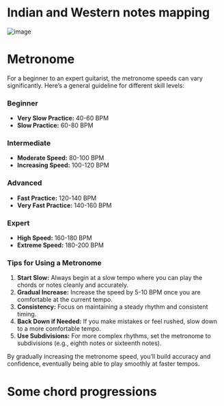 # Indian and Western notes mapping

![image](https://github.com/SCK22/guitar/assets/19945546/9e8359ee-7045-4de3-ab31-1b1126d502a9)

# Metronome
For a beginner to an expert guitarist, the metronome speeds can vary significantly. Here’s a general guideline for different skill levels:

### Beginner
- **Very Slow Practice:** 40-60 BPM
- **Slow Practice:** 60-80 BPM

### Intermediate
- **Moderate Speed:** 80-100 BPM
- **Increasing Speed:** 100-120 BPM

### Advanced
- **Fast Practice:** 120-140 BPM
- **Very Fast Practice:** 140-160 BPM

### Expert
- **High Speed:** 160-180 BPM
- **Extreme Speed:** 180-200 BPM

### Tips for Using a Metronome
1. **Start Slow:** Always begin at a slow tempo where you can play the chords or notes cleanly and accurately.
2. **Gradual Increase:** Increase the speed by 5-10 BPM once you are comfortable at the current tempo.
3. **Consistency:** Focus on maintaining a steady rhythm and consistent timing.
4. **Back Down if Needed:** If you make mistakes or feel rushed, slow down to a more comfortable tempo.
5. **Use Subdivisions:** For more complex rhythms, set the metronome to subdivisions (e.g., eighth notes or sixteenth notes).

By gradually increasing the metronome speed, you’ll build accuracy and confidence, eventually being able to play smoothly at faster tempos.

# Some chord progressions


